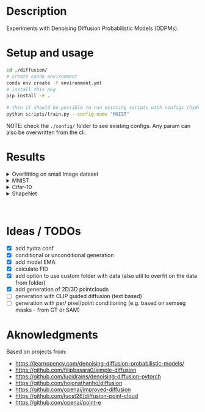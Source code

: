 
# Description

Experiments with Denoising Diffusion Probabilistic Models (DDPMs).

# Setup and usage

```bash
cd ./diffusion/
# create conda environment
conda env create -f environment.yml
# install this pkg
pip install -e .
```

```bash
# then it should be possible to run existing scripts with configs (hydra confs based)
python scripts/train.py --config-name "MNIST"
```

NOTE: check the `./config/` folder to see existing configs. Any param can also be overwritten from the cli.

# Results

<details><summary> Overfitting on small Image dataset </summary>

- Total images: 10
- 2 clases: my cat and my dog :smile:
- ```python scripts/train.py --config-name "ImageFolder_overfit"```

Forward Diffusion Examples:

![Alt text](results/ImageFolder_overfit/frames_0_forward_diff.png)

Reverse Diffusion Examples:

![Alt text](results/ImageFolder_overfit/frames_10_final.png)
![Alt text](results/ImageFolder_overfit/frames_10_reverse_diff.gif)
![Alt text](results/ImageFolder_overfit/frames_10_reverse_diff.png)
</details>

<details><summary> MNIST </summary>

- ```python scripts/train.py --config-name "MNIST"```

Forward Diffusion Examples:

![Alt text](results/MNIST/frames_0_forward_diff.png)

Reverse Diffusion Examples:

![Alt text](results/MNIST/frames_30_final.png)
![Alt text](results/MNIST/frames_30_reverse_diff.gif)
![Alt text](results/MNIST/frames_30_reverse_diff.png)
</details>

<details><summary> Cifar-10 </summary>

- ```python scripts/train.py --config-name "Cifar-10"```
- NOTE: results are not great yet, probably needs to be trained for way longer (e.g. 2000 epochs instead of 200)

Forward Diffusion Examples:

![Alt text](results/Cifar-10/frames_0_forward_diff.png)

Reverse Diffusion Examples:

![Alt text](results/Cifar-10/frames_210_final.png)
![Alt text](results/Cifar-10/frames_210_reverse_diff.gif)
![Alt text](results/Cifar-10/frames_210_reverse_diff.png)
</details>

<details><summary> ShapeNet </summary>

- ```python scripts/train.py --config-name "ShapeNet"```
- NOTE: results are visualized as a 2D side projection and only trained with 5 easy to distinguish classes ("Airplane", "Car", "Chair", "Motorbike", "Pistol"). Probably would also have better results with more epochs.

Forward Diffusion Examples:

![Alt text](results/ShapeNet/frames_0_forward_diff.png)

Reverse Diffusion Examples:

![Alt text](results/ShapeNet/frames_260_final.png)
![Alt text](results/ShapeNet/frames_260_reverse_diff.gif)
![Alt text](results/ShapeNet/frames_260_reverse_diff.png)
</details>

<br>
<br>

# Ideas / TODOs

- [x] add hydra conf
- [x] conditional or unconditional generation
- [x] add model EMA
- [x] calculate FID
- [x] add option to use custom folder with data (also util to overfit on the data from folder)
- [x] add generation of 2D/3D pointclouds
- [ ] generation with CLIP guided diffusion (text based)
- [ ] generation with per/ pixel/point conditioning (e.g. based on semseg masks - from GT or SAM)

# Aknowledgments

Based on projects from:

- <https://learnopencv.com/denoising-diffusion-probabilistic-models/>
- <https://github.com/filipbasara0/simple-diffusion>
- <https://github.com/lucidrains/denoising-diffusion-pytorch>
- <https://github.com/hojonathanho/diffusion>
- <https://github.com/openai/improved-diffusion>
- <https://github.com/luost26/diffusion-point-cloud>
- <https://github.com/openai/point-e>
